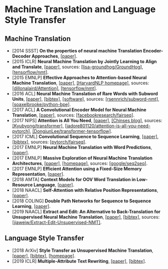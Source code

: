 # Machine Translation and Language Style Transfer

## Machine Translation
- [2014 SSST] **On the properties of neural machine Translation Encoder-Decoder Approaches**, [[paper]](https://arxiv.org/pdf/1409.1259.pdf).
- [2015 ICLR] **Neural Machine Translation by Jointly Learning to Align and Translate**, [[paper]](https://arxiv.org/pdf/1409.0473.pdf), sources: [[lisa-groundhog/GroundHog]](https://github.com/lisa-groundhog/GroundHog/tree/master/experiments/nmt), [[tensorflow/nmt]](https://github.com/tensorflow/nmt).
- [2015 EMNLP] **Effective Approaches to Attention-based Neural Machine Translation**, [[paper]](http://aclweb.org/anthology/D15-1166), [[HarvardNLP homepage]](http://nlp.seas.harvard.edu/code/), sources: [[dillonalaird/Attention]](https://github.com/dillonalaird/Attention), [[tensorflow/nmt]](https://github.com/tensorflow/nmt).
- [2016 ACL] **Neural Machine Translation of Rare Words with Subword Units**, [[paper]](http://www.aclweb.org/anthology/P16-1162), [[bibtex]](/Bibtex/Neural%20Machine%20Translation%20of%20Rare%20Words%20with%20Subword%20Units.bib), [[software]](http://anthology.aclweb.org/attachments/P/P16/P16-1162.Software.zip), sources: [[rsennrich/subword-nmt]](https://github.com/rsennrich/subword-nmt), [[soaxelbrooke/python-bpe]](https://github.com/soaxelbrooke/python-bpe).
- [2017 ACL] **A Convolutional Encoder Model for Neural Machine Translation**, [[paper]](https://arxiv.org/pdf/1611.02344.pdf), sources: [[facebookresearch/fairseq]](https://github.com/facebookresearch/fairseq).
- [2017 NIPS] **Attention is All You Need**, [[paper]](https://papers.nips.cc/paper/7181-attention-is-all-you-need.pdf), [[Chinses blog]](http://www.cnblogs.com/robert-dlut/p/8638283.html), sources: [[Kyubyong/transformer]](https://github.com/Kyubyong/transformer), [[jadore801120/attention-is-all-you-need-pytorch]](https://github.com/jadore801120/attention-is-all-you-need-pytorch), [[DongjunLee/transformer-tensorflow]](https://github.com/DongjunLee/transformer-tensorflow).
- [2017 ICML] **Convolutional Sequence to Sequence Learning**, [[paper]](https://arxiv.org/pdf/1705.03122v3.pdf), [[bibtex]](/Bibtex/Convolutional%20Sequence%20to%20Sequence%20Learning.bib), sources: [[pytorch/fairseq]](https://github.com/pytorch/fairseq).
- [2017 EMNLP] **Neural Machine Translation with Word Predictions**, [[paper]](http://www.aclweb.org/anthology/D17-1013).
- [2017 EMNLP] **Massive Exploration of Neural Machine Translation Architectures**, [[paper]](http://aclweb.org/anthology/D17-1151), [[homepage]](https://google.github.io/seq2seq/), sources: [[google/seq2seq]](https://github.com/google/seq2seq).
- [2017 EMNLP] **Efficient Attention using a Fixed-Size Memory Representation**, [[paper]](http://aclweb.org/anthology/D17-1040).
- [2018 AMTA] **Context Models for OOV Word Translation in Low-Resource Language**, [[paper]](https://arxiv.org/pdf/1801.08660.pdf).
- [2018 NAACL] **Self-Attention with Relative Position Representations**, [[paper]](https://arxiv.org/pdf/1803.02155.pdf).
- [2018 COLING] **Double Path Networks for Sequence to Sequence Learning**, [[paper]](https://arxiv.org/pdf/1806.04856.pdf).
- [2019 NAACL] **Extract and Edit: An Alternative to Back-Translation for Unsupervised Neural Machine Translation**, [[paper]](https://www.aclweb.org/anthology/N19-1120), [[bibtex]](/Bibtex/Extract%20and%20Edit%20-%20An%20Alternative%20to%20Back-Translation%20for%20Unsupervised%20Neural%20Machine%20Translation.bib), sources: [[jiaweiw/Extract-Edit-Unsupervised-NMT]](https://github.com/jiaweiw/Extract-Edit-Unsupervised-NMT).

## Language Style Transfer
- [2018 ArXiv] **Style Transfer as Unsupervised Machine Translation**, [[paper]](https://arxiv.org/pdf/1808.07894.pdf), [[bibtex]](/Bibtex/Style%20Transfer%20as%20Unsupervised%20Machine%20Translation.bib), [[homepage]](https://zrustc.github.io).
- [2019 ICLR] **Multiple-Attribute Text Rewriting**, [[paper]](https://openreview.net/pdf?id=H1g2NhC5KQ), [[bibtex]](/Bibtex/Multiple-Attribute%20Text%20Rewriting.bib).